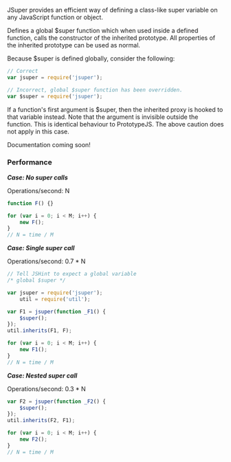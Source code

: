 JSuper provides an efficient way of defining a class-like super variable on any JavaScript function or object.

Defines a global $super function which when used inside a defined function, calls the constructor of the inherited prototype. All properties of the inherited prototype can be used as normal.

Because $super is defined globally, consider the following:

```js
// Correct
var jsuper = require('jsuper');

// Incorrect, global $super function has been overridden.
var $super = require('jsuper');
```

If a function's first argument is $super, then the inherited proxy is hooked to that variable instead. Note that the argument is invisible outside the function. This is identical behaviour to PrototypeJS. The above caution does not apply in this case.

Documentation coming soon!

### Performance

***Case: No super calls***

Operations/second: N

```js
function F() {}

for (var i = 0; i < M; i++) {
    new F();
}
// N = time / M
```

***Case: Single super call***

Operations/second: 0.7 * N

```js
// Tell JSHint to expect a global variable
/* global $super */

var jsuper = require('jsuper');
    util = require('util');

var F1 = jsuper(function _F1() {
    $super();
});
util.inherits(F1, F);

for (var i = 0; i < M; i++) {
    new F1();
}
// N = time / M
```

***Case: Nested super call***

Operations/second: 0.3 * N

```js
var F2 = jsuper(function _F2() {
    $super();
});
util.inherits(F2, F1);

for (var i = 0; i < M; i++) {
    new F2();
}
// N = time / M
```
